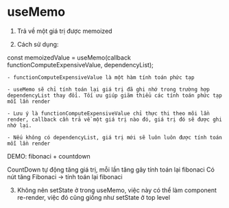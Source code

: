 # useMemo

1. Trả về một giá trị được memoized

2. Cách sử dụng:

const memoizedValue = useMemo(callback functionComputeExpensiveValue, dependencyList);

    - functionComputeExpensiveValue là một hàm tính toán phức tạp

    - useMemo sẽ chỉ tính toán lại giá trị đã ghi nhớ trong trường hợp dependencyList thay đổi. Tối ưu giúp giãm thiểu các tính toán phức tạp mỗi lần render

    - Lưu ý là functionComputeExpensiveValue chỉ thực thi theo mõi lần render, callback cần trả về một giá trị nào đó, giá trị đó sẽ được ghi nhớ lại. 
    
    - Nếu không có dependencyList, giá trị mới sẽ luôn luôn được tính toán mỗi lần render


DEMO: fibonaci + countdown

CountDown tự động tăng giá trị, mỗi lần tăng gây tính toán lại fibonaci
Có nút tăng Fibonaci -> tính toán lại fibonaci


3. Không nên setState ở trong useMemo, việc này có thể làm component re-render, việc đó cũng giống như setState ở top level